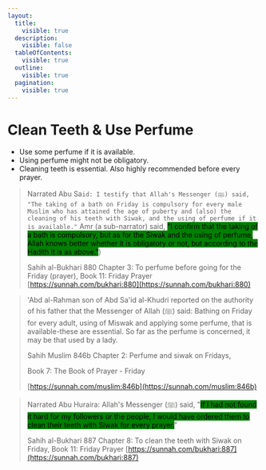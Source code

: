 ```yaml
---
layout:
  title:
    visible: true
  description:
    visible: false
  tableOfContents:
    visible: true
  outline:
    visible: true
  pagination:
    visible: true
---
```


# Clean Teeth & Use Perfume

* Use some perfume if it is available.
* Using perfume might not be obligatory.
* Cleaning teeth is essential. Also highly recommended before every prayer.&#x20;



> Narrated Abu Sa`id: I testify that Allah's Messenger (ﷺ) said, "The taking of a bath on Friday is compulsory for every male Muslim who has attained the age of puberty and (also) the cleaning of his teeth with Siwak, and the using of perfume if it is available."` Amr (a sub-narrator) said, <mark style="background-color:green;">"I confirm that the taking of a bath is compulsory, but as for the Siwak and the using of perfume, Allah knows better whether it is obligatory or not, but according to the Hadith it is as above."</mark>)
>
> Sahih al-Bukhari 880 Chapter 3: To perfume before going for the Friday (prayer), Book 11: Friday Prayer [https://sunnah.com/bukhari:880](https://sunnah.com/bukhari:880)

> 'Abd al-Rahman son of Abd Sa'id al-Khudri reported on the authority of his father that the Messenger of Allah (ﷺ) said: Bathing on Friday for every adult, using of Miswak and applying some perfume, that is available-these are essential. So far as the perfume is concerned, it may be that used by a lady.
>
> Sahih Muslim 846b Chapter 2: Perfume and siwak on Fridays,&#x20;
>
> Book 7: The Book of Prayer - Friday&#x20;
>
> [https://sunnah.com/muslim:846b](https://sunnah.com/muslim:846b)



> Narrated Abu Huraira: Allah's Messenger (ﷺ) said, "<mark style="background-color:green;">If I had not found it hard for my followers or the people, I would have ordered them to clean their teeth with Siwak for every prayer.</mark>"
>
> Sahih al-Bukhari 887 Chapter 8: To clean the teeth with Siwak on Friday, Book 11: Friday Prayer [https://sunnah.com/bukhari:887](https://sunnah.com/bukhari:887)
